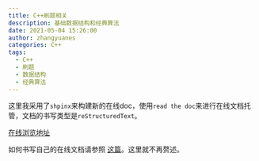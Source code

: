 ```yaml
---
title: C++刷题相关
description: 基础数据结构和经典算法
date: 2021-05-04 15:26:00
author: zhangyuanes
categories: C++
tags:
  - C++
  - 刷题
  - 数据结构
  - 经典算法
---
```


这里我采用了`shpinx`来构建新的在线doc，使用`read the doc`来进行在线文档托管，文档的书写类型是`reStructuredText`。

[在线浏览地址](https://sphinx-record.readthedocs.io/zh/latest)

如何书写自己的在线文档请参照 [这篇](https://github.com/zhangyuanes/sphinx_record)。这里就不再赘述。